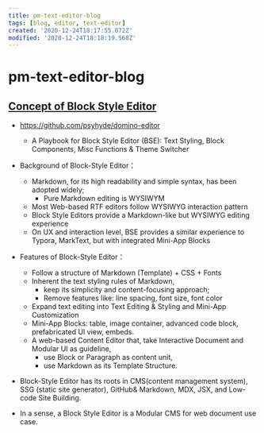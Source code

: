 ```yaml
---
title: pm-text-editor-blog
tags: [blog, editor, text-editor]
created: '2020-12-24T18:17:55.072Z'
modified: '2020-12-24T18:18:19.568Z'
---
```


# pm-text-editor-blog

## [Concept of Block Style Editor](https://domino-editor.psyhyde.vercel.app/docs/)

- https://github.com/psyhyde/domino-editor
  - A Playbook for Block Style Editor (BSE): Text Styling, Block Components, Misc Functions & Theme Switcher

- Background of Block-Style Editor：
  - Markdown, for its high readability and simple syntax, has been adopted widely; 
    - Pure Markdown editing is WYSIWYM
  - Most Web-based RTF editors follow WYSIWYG interaction pattern
  - Block Style Editors provide a Markdown-like but WYSIWYG editing experience
  - On UX and interaction level, BSE provides a similar experience to Typora, MarkText, but with integrated Mini-App Blocks

- Features of Block-Style Editor：
  - Follow a structure of Markdown (Template) + CSS + Fonts
  - Inherent the text styling rules of Markdown, 
    - keep its simplicity and content-focusing approach; 
    - Remove features like: line spacing, font size, font color
  - Expand text editing into Text Editing & Styling and Mini-App Customization
  - Mini-App Blocks: table, image container, advanced code block, prefabricated UI view, embeds.
  - A web-based Content Editor that, take Interactive Document and Modular UI as guideline, 
    - use Block or Paragraph as content unit, 
    - use Markdown as its Template Structure.

- Block-Style Editor has its roots in CMS(content management system), SSG (static site generator), GitHub& Markdown, MDX, JSX, and Low-code Site Building.
- In a sense, a Block Style Editor is a Modular CMS for web document use case.
